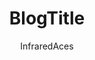 ---
title: 'BlogTitle'
pubDate: YYYY-MM-DD
description: 'BlogDiscription'
author: 'InfraredAces'
image:
    url: 'https://example.com'
    alt: 'AltText'
tags: [""]
---
